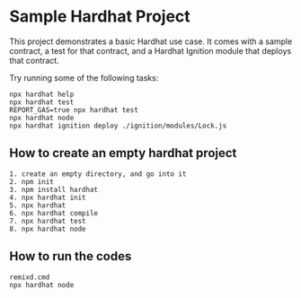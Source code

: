 # Sample Hardhat Project

This project demonstrates a basic Hardhat use case. It comes with a sample contract, a test for that contract, and a Hardhat Ignition module that deploys that contract.

Try running some of the following tasks:

```shell
npx hardhat help
npx hardhat test
REPORT_GAS=true npx hardhat test
npx hardhat node
npx hardhat ignition deploy ./ignition/modules/Lock.js
```

## How to create an empty hardhat project

```
1. create an empty directory, and go into it
2. npm init
3. npm install hardhat
4. npx hardhat init
5. npx hardhat
6. npx hardhat compile
7. npx hardhat test
8. npx hardhat node

```

## How to run the codes

```
remixd.cmd
npx hardhat node

```
